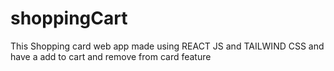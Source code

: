 # shoppingCart

This Shopping card web app made using REACT JS and TAILWIND CSS and have a add to cart and remove from card feature
